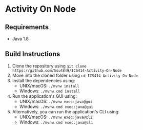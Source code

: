 # Activity On Node

## Requirements
* Java 1.8

## Build Instructions
1. Clone the repository using `git clone https://github.com/Ssu4849/ICS414-Activity-On-Node`
2. Move into the cloned folder using `cd ICS414-Activity-On-Node`
3. Install the dependencies using:
   * UNIX/macOS: `./mvnw install`
   * Windows: `./mvnw.cmd install`
4. Run the application's GUI using:
   * UNIX/macOS: `./mvnw exec:java@gui`
   * Windows: `./mvnw.cmd exec:java@gui`
5. Alternatively, you can run the application's CLI using:
   * UNIX/macOS: `./mvnw exec:java@cli`
   * Windows: `./mvnw.cmd exec:java@cli`
